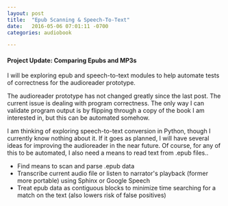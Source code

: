 ```yaml
---
layout: post
title:  "Epub Scanning & Speech-To-Text"
date:   2016-05-06 07:01:11 -0700
categories: audiobook

---
```


#### Project Update: Comparing Epubs and MP3s
I will be exploring epub and speech-to-text modules to help automate tests
of correctness for the audioreader prototype. 

The audioreader prototype has not changed greatly since the last post. The 
current issue is dealing with program correctness. The only way I can
validate program output is by flipping through a copy of the book I am 
interested in, but this can be automated somehow. 

I am thinking of exploring speech-to-text conversion in Python, though
I currently know nothing about it. If it goes as planned, I will
have several ideas for improving the audioreader in the near future. 
Of course, for any of this to be automated, I also need a means to read
text from .epub files.. 

+ Find means to scan and parse .epub data
+ Transcribe current audio file or listen to narrator's playback (former
more portable) using Sphinx or Google Speech
+ Treat epub data as contiguous blocks to minimize time searching for a 
match on the text (also lowers risk of false positives)





